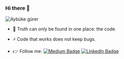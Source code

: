 ### Hi there 👋

<!--
**AybukeGrr/AybukeGrr** is a ✨ _special_ ✨ repository because its `README.md` (this file) appears on your GitHub profile.





-->

![Aybüke gürer](https://user-images.githubusercontent.com/74709621/111342970-02799d00-868c-11eb-8b45-fc3ef7a0e7a9.png)


- 🌱 Truth can only be found in one place: the code.
- ⚡ Code that works does not keep bugs.

- 👉 Follow me: [![Medium Badge](https://img.shields.io/badge/-Medium-909?style=flat-quare&labelColor=909&logo=Medium&logoColor=white&link=link)](https://aybukegurer.medium.com/)
[![Linkedln Badge](https://img.shields.io/badge/-Linkedln-00C?style=flat-quare&labelColor=00C&logo=Linkedln&logoColor=white&link=link)](https://www.linkedin.com/in/aybuke-gurer-1207/)

